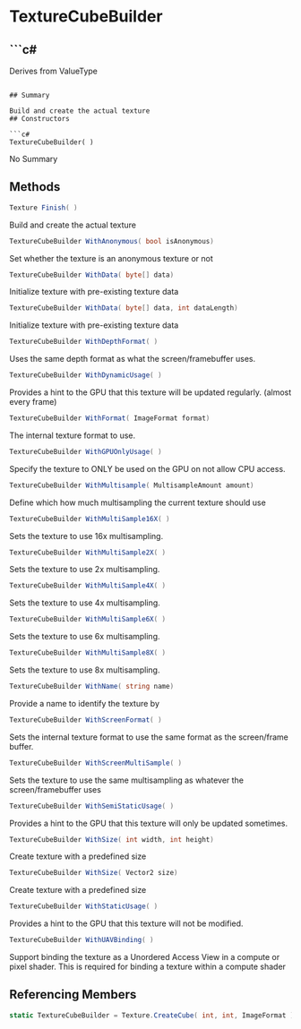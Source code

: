 # TextureCubeBuilder

## ```c#
Derives from ValueType
```

## Summary

Build and create the actual texture
## Constructors

```c#
TextureCubeBuilder( ) 
```
No Summary
## Methods

```c#
Texture Finish( ) 
```
Build and create the actual texture
```c#
TextureCubeBuilder WithAnonymous( bool isAnonymous) 
```
Set whether the texture is an anonymous texture or not
```c#
TextureCubeBuilder WithData( byte[] data) 
```
Initialize texture with pre-existing texture data
```c#
TextureCubeBuilder WithData( byte[] data, int dataLength) 
```
Initialize texture with pre-existing texture data
```c#
TextureCubeBuilder WithDepthFormat( ) 
```
Uses the same depth format as what the screen/framebuffer uses.
```c#
TextureCubeBuilder WithDynamicUsage( ) 
```
Provides a hint to the GPU that this texture will be updated regularly. (almost every frame)
```c#
TextureCubeBuilder WithFormat( ImageFormat format) 
```
The internal texture format to use.
```c#
TextureCubeBuilder WithGPUOnlyUsage( ) 
```
Specify the texture to ONLY be used on the GPU on not allow CPU access.
```c#
TextureCubeBuilder WithMultisample( MultisampleAmount amount) 
```
Define which how much multisampling the current texture should use
```c#
TextureCubeBuilder WithMultiSample16X( ) 
```
Sets the texture to use 16x multisampling.
```c#
TextureCubeBuilder WithMultiSample2X( ) 
```
Sets the texture to use 2x multisampling.
```c#
TextureCubeBuilder WithMultiSample4X( ) 
```
Sets the texture to use 4x multisampling.
```c#
TextureCubeBuilder WithMultiSample6X( ) 
```
Sets the texture to use 6x multisampling.
```c#
TextureCubeBuilder WithMultiSample8X( ) 
```
Sets the texture to use 8x multisampling.
```c#
TextureCubeBuilder WithName( string name) 
```
Provide a name to identify the texture by
```c#
TextureCubeBuilder WithScreenFormat( ) 
```
Sets the internal texture format to use the same format as the screen/frame buffer.
```c#
TextureCubeBuilder WithScreenMultiSample( ) 
```
Sets the texture to use the same multisampling as whatever the screen/framebuffer uses
```c#
TextureCubeBuilder WithSemiStaticUsage( ) 
```
Provides a hint to the GPU that this texture will only be updated sometimes.
```c#
TextureCubeBuilder WithSize( int width, int height) 
```
Create texture with a predefined size
```c#
TextureCubeBuilder WithSize( Vector2 size) 
```
Create texture with a predefined size
```c#
TextureCubeBuilder WithStaticUsage( ) 
```
Provides a hint to the GPU that this texture will not be modified.
```c#
TextureCubeBuilder WithUAVBinding( ) 
```
Support binding the texture as a Unordered Access View in a compute or pixel shader.
This is required for binding a texture within a compute shader
## Referencing Members

```c#
static TextureCubeBuilder = Texture.CreateCube( int, int, ImageFormat ) 
```
